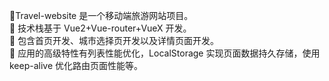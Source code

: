 🥗Travel-website 是一个移动端旅游网站项目。<br>
🥙 技术栈基于 Vue2+Vue-router+VueX 开发。<br>
🍍 包含首页开发、城市选择页开发以及详情页面开发。<br>
🥝 应用的高级特性有列表性能优化，LocalStorage 实现页面数据持久存储，使用 keep-alive 优化路由页面性能等。<br>

